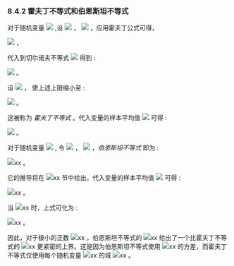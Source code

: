 ### 8.4.2 霍夫丁不等式和伯恩斯坦不等式


对于随机变量 <img src="http://latex.codecogs.com/gif.latex?x_i" style="border:none;"> ,设 <img src="http://latex.codecogs.com/gif.latex?a_i\leq%20x_i\leq%20b_i" style="border:none;"> ， <img src="http://latex.codecogs.com/gif.latex?i=1,\ldots,n" style="border:none;"> ，应用霍夫丁公式可得，  

<img src="http://latex.codecogs.com/gif.latex?E[\exp(t(x_i-E[x_i]))]\leq\exp(\frac{t^{2}(b_i-a_i)^{2}}{8})" style="border:none;"> ，   

代入到切尔诺夫不等式 <img src="http://latex.codecogs.com/gif.latex?(8.10)" style="border:none;"> 得到 :  

<img src="http://latex.codecogs.com/gif.latex?Pr(\tilde{x}-E[\tilde{x}]\geq\varepsilon)\leq\exp(\frac{t^{2}}{8}\sum_{i=1}^{n}(b_i-a_i)^{2}-t\varepsilon)" style="border:none;"> 。  

设 <img src="http://latex.codecogs.com/gif.latex?t=\frac{4\varepsilon}{\sum_{i=1}^{n}(b_i-a_i)^{2}}" style="border:none;"> ，
使上述上限缩小至 :  

<img src="http://latex.codecogs.com/gif.latex?Pr(\tilde{x}-E[\tilde{x}]\geq\varepsilon)\leq\exp(-\frac{2\varepsilon^{2}}{\sum_{i=1}^{n}(b_i-a_i)^{2}})" style="border:none;"> 。  

这被称为 *霍夫丁不等式* 。代入变量的样本平均值 <img src="http://latex.codecogs.com/gif.latex?\bar{x}" style="border:none;"> 可得 :  

<img src="http://latex.codecogs.com/gif.latex?Pr(\bar{x}-E[\bar{x}]\geq\varepsilon)\leq\exp(-\frac{2n\varepsilon^{2}}{\frac{1}{n}\sum_{i=1}^{n}(b_i-a_i)^{2}})" style="border:none;"> 。  

对于随机变量 <img src="http://latex.codecogs.com/gif.latex?x_i" style="border:none;"> , 令 <img src="http://latex.codecogs.com/gif.latex?\left|x_i-E[x_i]\right|\leq%20a" style="border:none;"> ， <img src="http://latex.codecogs.com/gif.latex?i=1,\ldots,n" style="border:none;"> ，*伯恩斯坦不等式* 即为 :  

<img src="http://latex.codecogs.com/gif.latex?在此插入Latex公式" style="border:none;">xx 。  

它的推导将在 <img src="http://latex.codecogs.com/gif.latex?在此插入Latex公式" style="border:none;">xx 节中给出。代入变量的样本平均值 <img src="http://latex.codecogs.com/gif.latex?\bar{x}" style="border:none;"> 可得 :  

<img src="http://latex.codecogs.com/gif.latex?在此插入Latex公式" style="border:none;">xx 。  

当 <img src="http://latex.codecogs.com/gif.latex?在此插入Latex公式" style="border:none;">xx 时，上式可化为 :  

<img src="http://latex.codecogs.com/gif.latex?在此插入Latex公式" style="border:none;">xx 。  

因此，对于极小的正数 <img src="http://latex.codecogs.com/gif.latex?在此插入Latex公式" style="border:none;">xx ，伯恩斯坦不等式的 <img src="http://latex.codecogs.com/gif.latex?在此插入Latex公式" style="border:none;">xx 给出了一个比霍夫丁不等式的 <img src="http://latex.codecogs.com/gif.latex?在此插入Latex公式" style="border:none;">xx 更紧密的上界。这是因为伯恩斯坦不等式使用 <img src="http://latex.codecogs.com/gif.latex?在此插入Latex公式" style="border:none;">xx 的方差，而霍夫丁不等式仅使用每个随机变量 <img src="http://latex.codecogs.com/gif.latex?在此插入Latex公式" style="border:none;">xx 的域 <img src="http://latex.codecogs.com/gif.latex?在此插入Latex公式" style="border:none;">xx 。
